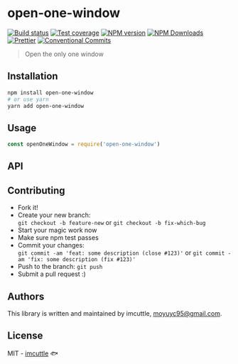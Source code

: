 # open-one-window

[![Build status](https://img.shields.io/travis/imcuttle/open-one-window/master.svg?style=flat-square)](https://travis-ci.org/imcuttle/open-one-window)
[![Test coverage](https://img.shields.io/codecov/c/github/imcuttle/open-one-window.svg?style=flat-square)](https://codecov.io/github/imcuttle/open-one-window?branch=master)
[![NPM version](https://img.shields.io/npm/v/open-one-window.svg?style=flat-square)](https://www.npmjs.com/package/open-one-window)
[![NPM Downloads](https://img.shields.io/npm/dm/open-one-window.svg?style=flat-square&maxAge=43200)](https://www.npmjs.com/package/open-one-window)
[![Prettier](https://img.shields.io/badge/code_style-prettier-ff69b4.svg?style=flat-square)](https://prettier.io/)
[![Conventional Commits](https://img.shields.io/badge/Conventional%20Commits-1.0.0-yellow.svg?style=flat-square)](https://conventionalcommits.org)

> Open the only one window

## Installation

```bash
npm install open-one-window
# or use yarn
yarn add open-one-window
```

## Usage

```javascript
const openOneWindow = require('open-one-window')
```

## API

## Contributing

- Fork it!
- Create your new branch:  
  `git checkout -b feature-new` or `git checkout -b fix-which-bug`
- Start your magic work now
- Make sure npm test passes
- Commit your changes:  
  `git commit -am 'feat: some description (close #123)'` or `git commit -am 'fix: some description (fix #123)'`
- Push to the branch: `git push`
- Submit a pull request :)

## Authors

This library is written and maintained by imcuttle, <a href="mailto:moyuyc95@gmail.com">moyuyc95@gmail.com</a>.

## License

MIT - [imcuttle](https://github.com/imcuttle) 🐟
